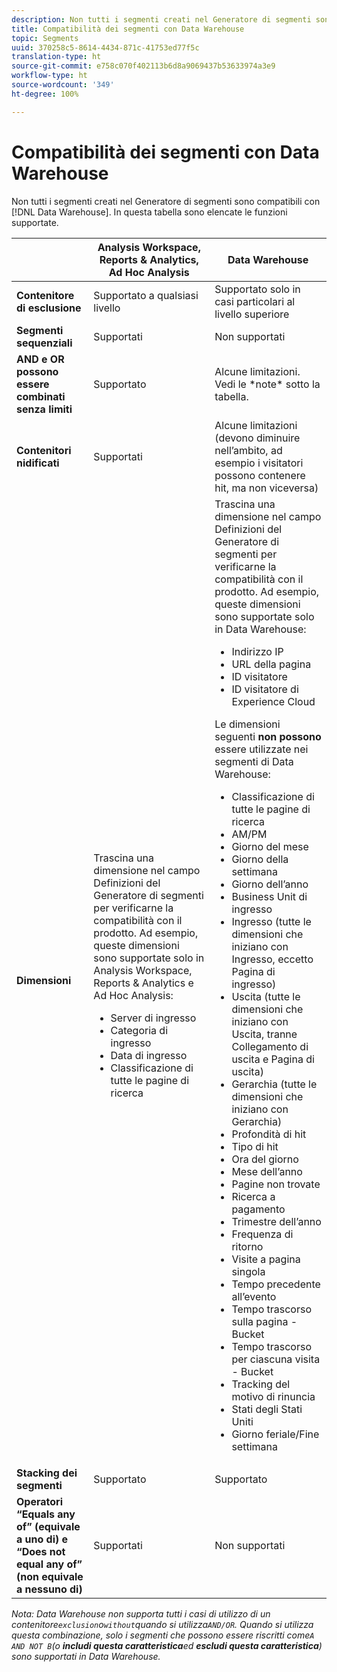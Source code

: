 ```yaml
---
description: Non tutti i segmenti creati nel Generatore di segmenti sono compatibili con Data Warehouse. In questa tabella sono elencate le funzioni supportate.
title: Compatibilità dei segmenti con Data Warehouse
topic: Segments
uuid: 370258c5-8614-4434-871c-41753ed77f5c
translation-type: ht
source-git-commit: e758c070f402113b6d8a9069437b53633974a3e9
workflow-type: ht
source-wordcount: '349'
ht-degree: 100%

---
```



# Compatibilità dei segmenti con Data Warehouse

Non tutti i segmenti creati nel Generatore di segmenti sono compatibili con [!DNL Data Warehouse]. In questa tabella sono elencate le funzioni supportate.

<table> 
 <thead> 
  <tr> 
   <th> </th> 
   <th> Analysis Workspace, Reports &amp; Analytics, Ad Hoc Analysis </th> 
   <th> Data Warehouse </th> 
  </tr> 
 </thead>
 <tbody> 
  <tr> 
   <td > <b>Contenitore di esclusione</b> </td> 
   <td> Supportato a qualsiasi livello </td> 
   <td> Supportato solo in casi particolari al livello superiore </td> 
  </tr> 
  <tr> 
   <td> <b>Segmenti sequenziali</b> </td> 
   <td> Supportati </td> 
   <td> Non supportati </td> 
  </tr> 
  <tr> 
   <td> <b>AND e OR possono essere combinati senza limiti</b> </td> 
   <td> Supportato </td> 
   <td> Alcune limitazioni. Vedi le *note* sotto la tabella. </td> 
  </tr> 
  <tr> 
   <td> <b>Contenitori nidificati</b> </td> 
   <td> Supportati </td> 
   <td> Alcune limitazioni (devono diminuire nell’ambito, ad esempio i visitatori possono contenere hit, ma non viceversa) </td> 
  </tr> 
  <tr> 
   <td> <b>Dimensioni</b> </td> 
   <td>Trascina una dimensione nel campo <span class="uicontrol">Definizioni</span> del Generatore di segmenti per verificarne la compatibilità con il prodotto. Ad esempio, queste dimensioni sono supportate solo in Analysis Workspace, Reports &amp; Analytics e Ad Hoc Analysis: 
    <ul> 
     <li>Server di ingresso </li> 
     <li>Categoria di ingresso </li> 
     <li>Data di ingresso </li> 
     <li>Classificazione di tutte le pagine di ricerca </li> 
    </ul> </td> 
   <td> Trascina una dimensione nel campo <span class="uicontrol">Definizioni</span> del Generatore di segmenti per verificarne la compatibilità con il prodotto. Ad esempio, queste dimensioni sono supportate solo in Data Warehouse: 
    <ul> 
     <li>Indirizzo IP </li> 
     <li>URL della pagina </li> 
     <li>ID visitatore </li> 
     <li>ID visitatore di Experience Cloud </li> 
    </ul> <p>Le dimensioni seguenti <b>non possono</b> essere utilizzate nei segmenti di Data Warehouse: </p> 
    <ul> 
     <li>Classificazione di tutte le pagine di ricerca </li> 
     <li>AM/PM </li> 
     <li>Giorno del mese </li> 
     <li>Giorno della settimana </li> 
     <li>Giorno dell’anno </li> 
     <li>Business Unit di ingresso </li> 
     <li>Ingresso (tutte le dimensioni che iniziano con Ingresso, eccetto Pagina di ingresso) </li> 
     <li>Uscita (tutte le dimensioni che iniziano con Uscita, tranne Collegamento di uscita e Pagina di uscita) </li> 
     <li>Gerarchia (tutte le dimensioni che iniziano con Gerarchia) </li> 
     <li>Profondità di hit </li> 
     <li>Tipo di hit </li> 
     <li>Ora del giorno </li> 
     <li>Mese dell’anno </li> 
     <li>Pagine non trovate </li> 
     <li>Ricerca a pagamento </li> 
     <li>Trimestre dell’anno </li> 
     <li>Frequenza di ritorno </li> 
     <li>Visite a pagina singola </li> 
     <li>Tempo precedente all’evento </li> 
     <li>Tempo trascorso sulla pagina - Bucket </li> 
     <li>Tempo trascorso per ciascuna visita - Bucket </li> 
     <li>Tracking del motivo di rinuncia </li> 
     <li>Stati degli Stati Uniti </li> 
     <li>Giorno feriale/Fine settimana </li> 
    </ul> </td> 
  </tr> 
  <tr> 
   <td> <b>Stacking dei segmenti</b> </td> 
   <td> Supportato </td> 
   <td> Supportato </td> 
  </tr>
  <tr>
    <td><b>Operatori “Equals any of” (equivale a uno di) e “Does not equal any of” (non equivale a nessuno di)</b></td>
    <td>Supportati</td>
    <td>Non supportati</td>
  </tr>
 </tbody> 
</table>

*Nota: Data Warehouse non supporta tutti i casi di utilizzo di un contenitore`exclusion`o`without`quando si utilizza`AND/OR`. Quando si utilizza questa combinazione, solo i segmenti che possono essere riscritti come`A AND NOT B`(o **includi questa caratteristica**ed **escludi questa caratteristica**) sono supportati in Data Warehouse.*
